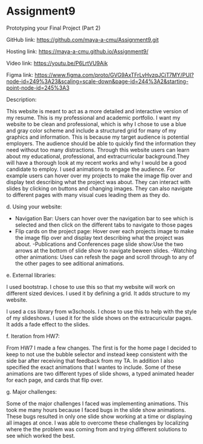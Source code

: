 # Assignment9
Prototyping your Final Project (Part 2)


GitHub link:
https://github.com/maya-a-cmu/Assignment9.git

Hosting link:
https://maya-a-cmu.github.io/Assignment9/

Video link:
https://youtu.be/P6LrtVU9Aik

Figma link:
https://www.figma.com/proto/GVG9AxTFrLvHvzqJCiT7MY/PUI?node-id=249%3A23&scaling=scale-down&page-id=244%3A2&starting-point-node-id=245%3A3


Description:

This website is meant to act as a more detailed and interactive version of my resume. This is my professional and academic portfolio. I want my website to be clean and professional, which is why I chose to use a blue and gray color scheme and include a structured grid for many of my graphics and information. This is because my target audience is potential employers. The audience should be able to quickly find the information they need without too many distractions. Through this website users can learn about my educational, professional, and extracurricular background.They will have a thorough look at my recent works and why I would be a good candidate to employ. 
I used animations to engage the audience. For example users can hover over my projects to make the image flip over and display text describing what the project was about. They can interact with slides by clicking on buttons and changing images. They can also navigate to different pages with many visual cues leading them as they do.


d. Using your website: 

- Navigation Bar: Users can hover over the navigation bar to see which is selected and then click on the different tabs to navigate to those pages
- Flip cards on the project page: Hover over each projects image to make the image flip over and display text describing what the project was about.
-Publications and Conferences page slide show:Use the two arrows at the bottom of slide show to navigate beween slides.
-Watching other animations: Uses can refesh the page and scroll through to any of the other pages to see aditional animations.


e. External libraries: 

I used bootstrap. I chose to use this so that my website will work on different sized devices. I used it by defining a grid. It adds structure to my website.

I used a css library from w3schools. I chose to use this to help with the style of my slideshows. I used it for the slide shows on the extracuricular pages. It adds a fade effect to the slides.


f. Iteration from HW7:

From HW7 I made a few changes. The first is for the home page I decided to keep to not use the bubble selector and instead keep consistent with the side bar after receiving that feedback from my TA. In addition I also specified the exact animations that I wantes to include. Some of these animations are two different types of slide shows, a typed animated header for each page, and cards that flip over.



g. Major challenges:

Some of the major challenges I faced was implementing animations. This took me many hours because I faced bugs in the slide show animations. These bugs resulted in only one slide show working at a time or displaying all images at once. I was able to overcome these challenges by localizing where the the problem was coming from and trying different solutions to see which worked the best.
